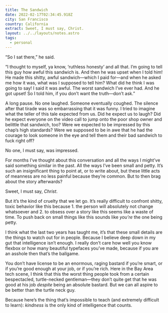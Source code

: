 ```yaml
---
title: The Sandwich
date: 2022-02-17T02:34:45.918Z
city: San Francisco
country: California
extract: Sweet, I must say, Christ.
layout: ../../layouts/notes.astro
tags:
  - personal
---
```

“So I sat there,” he said. 

“I thought to myself, ya know, ‘ruthless honesty’ and all that. I’m going to tell this guy how awful this sandwich is. And then he was upset when I told him! He made this shitty, awful sandwich—which I paid for—and when he asked me how it was, what was I supposed to tell him? What did he think I was going to say! I said it was awful. The worst sandwich I’ve ever had. And he got upset! So I told him, if you don’t want the truth—don’t ask.”

A long pause. No one laughed. Someone eventually coughed. The silence after that tirade was so embarrassing that it was funny. I tried to imagine what the teller of this tale expected from us. Did he expect us to laugh? Did he expect everyone on the video call to jump onto the poor shop owner and belittle that sandwich, too? Were we expected to be impressed by this chap’s high standards? Were we supposed to be in awe that he had the courage to look someone in the eye and tell them and their bad sandwich to fuck right off?

No one, I must say, was impressed.

For months I’ve thought about this conversation and all the ways I might’ve said something similar in the past. All the ways I’ve been small and petty. It’s such an insignificant thing to point at, or to write about, but these little acts of meanness are no less painful because they’re common. But to then brag about the story afterwards? 

Sweet, I must say, _Christ_.

But it’s the kind of cruelty that we let go. It’s really difficult to confront shitty, toxic behavior like this because 1. the person will absolutely not change whatsoever and 2. to obsess over a story like this seems like a waste of time. To push back on small things like this sounds like _you’re_ the one being petty.

I think what the last two years has taught me, it’s that these small details are the things to watch out for in people. Because I believe deep down in my gut that intelligence isn’t enough. I really don’t care how well you know flexbox or how many beautiful typefaces you’ve made, because if you are an asshole then that’s the ballgame. 

You don’t have license to be an enormous, raging bastard if you’re smart, or if you’re good enough at your job, or if you’re rich. Here in the Bay Area tech scene, I think that this the worst thing people took from a certain bespectacled, turtle-necked gentleman—they don’t quite get that he was good at his job _despite_ being an absolute bastard. But we can all aspire to be better than the turtle neck guy. 

Because here’s the thing that’s impossible to teach (and extremely difficult to learn): _kindness_ is the only kind of intelligence that counts.